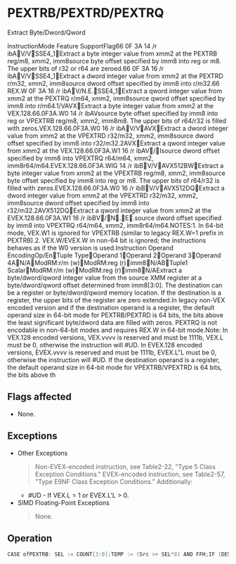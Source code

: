 # PEXTRB/PEXTRD/PEXTRQ

Extract Byte/Dword/Qword

InstructionMode Feature SupportFlag66 0F 3A 14 /r ibAV/VSSE4_1Extract a byte integer value from xmm2 at the PEXTRB reg/m8, xmm2, imm8source byte offset specified by imm8 into reg or m8.
The upper bits of r32 or r64 are zeroed.66 0F 3A 16 /r ibAV/VSSE4_1Extract a dword integer value from xmm2 at the PEXTRD r/m32, xmm2, imm8source dword offset specified by imm8 into r/m32.66 REX.W 0F 3A 16 /r ibAV/N.E.SSE4_1Extract a qword integer value from xmm2 at the PEXTRQ r/m64, xmm2, imm8source qword offset specified by imm8 into r/m64.1/VAVXExtract a byte integer value from xmm2 at the VEX.128.66.0F3A.W0 14 /r ibAVsource byte offset specified by imm8 into reg or VPEXTRB reg/m8, xmm2, imm8m8.
The upper bits of r64/r32 is filled with zeros.VEX.128.66.0F3A.W0 16 /r ibAV/VAVXExtract a dword integer value from xmm2 at the VPEXTRD r32/m32, xmm2, imm8source dword offset specified by imm8 into r32/m32.2AVXExtract a qword integer value from xmm2 at the VEX.128.66.0F3A.W1 16 /r ibAV/Isource dword offset specified by imm8 into VPEXTRQ r64/m64, xmm2, imm8r64/m64.EVEX.128.66.0F3A.WIG 14 /r ibBV/VAVX512BWExtract a byte integer value from xmm2 at the VPEXTRB reg/m8, xmm2, imm8source byte offset specified by imm8 into reg or m8.
The upper bits of r64/r32 is filled with zeros.EVEX.128.66.0F3A.W0 16 /r ibBV/VAVX512DQExtract a dword integer value from xmm2 at the VPEXTRD r32/m32, xmm2, imm8source dword offset specified by imm8 into r32/m32.2AVX512DQExtract a qword integer value from xmm2 at the EVEX.128.66.0F3A.W1 16 /r ibBV/N.E.source dword offset specified by imm8 into VPEXTRQ r64/m64, xmm2, imm8r64/m64.NOTES:1.
In 64-bit mode, VEX.W1 is ignored for VPEXTRB (similar to legacy REX.W=1 prefix in PEXTRB).2.
VEX.W/EVEX.W in non-64 bit is ignored; the instructions behaves as if the W0 version is used.Instruction Operand EncodingOp/EnTuple TypeOperand 1Operand 2Operand 3Operand 4AN/AModRM:r/m (w)ModRM:reg (r)imm8N/ABTuple1 ScalarModRM:r/m (w)ModRM:reg (r)imm8N/AExtract a byte/dword/qword integer value from the source XMM register at a byte/dword/qword offset determined from imm8[3:0].
The destination can be a register or byte/dword/qword memory location.
If the destination is a register, the upper bits of the register are zero extended.In legacy non-VEX encoded version and if the destination operand is a register, the default operand size in 64-bit mode for PEXTRB/PEXTRD is 64 bits, the bits above the least significant byte/dword data are filled with zeros.
PEXTRQ is not encodable in non-64-bit modes and requires REX.W in 64-bit mode.Note: In VEX.128 encoded versions, VEX.vvvv is reserved and must be 1111b, VEX.L must be 0, otherwise the instruction will #UD.
In EVEX.128 encoded versions, EVEX.vvvv is reserved and must be 1111b, EVEX.L"L must be 0, otherwise the instruction will #UD.
If the destination operand is a register, the default operand size in 64-bit mode for VPEXTRB/VPEXTRD is 64 bits, the bits above th

## Flags affected

- None.

## Exceptions

- Other Exceptions
  > Non-EVEX-encoded instruction, see Table2-22, "Type 5 Class Exception Conditions."
  > EVEX-encoded instruction, see Table2-57, "Type E9NF Class Exception Conditions."
  > Additionally:
  - #UD - If VEX.L = 1 or EVEX.L'L > 0.
- SIMD Floating-Point Exceptions
  > None.

## Operation

```C
CASE ofPEXTRB: SEL := COUNT[3:0];TEMP := (Src >> SEL*8) AND FFH;IF (DEST = Mem8)THENMem8 := TEMP[7:0];ELSE IF (64-Bit Mode and 64-bit register selected)THENR64[7:0] := TEMP[7:0];r64[63:8] := ZERO_FILL; };ELSER32[7:0] := TEMP[7:0];r32[31:8] := ZERO_FILL; };FI;PEXTRD:SEL := COUNT[1:0];TEMP := (Src >> SEL*32) AND FFFF_FFFFH;DEST := TEMP;PEXTRQ:SEL := COUNT[0];TEMP := (Src >> SEL*64);DEST := TEMP;EASC:VPEXTRTD/VPEXTRQIF (64-Bit Mode and 64-bit dest operand)THENSrc_Offset := imm8[0]r64/m64 := (Src >> Src_Offset * 64)ELSESrc_Offset := imm8[1:0]r32/m32 := ((Src >> Src_Offset *32) AND 0FFFFFFFFh);FIVPEXTRB ( dest=m8)SRC_Offset := imm8[3:0]Mem8 := (Src >> Src_Offset*8)VPEXTRB ( dest=reg)IF (64-Bit Mode )THENSRC_Offset := imm8[3:0] DEST[7:0] := ((Src >> Src_Offset*8) AND 0FFh)DEST[63:8] := ZERO_FILL;ELSESRC_Offset := imm8[3:0];DEST[7:0] := ((Src >> Src_Offset*8) AND 0FFh);DEST[31:8] := ZERO_FILL;FIIntel C/C++ Compiler Intrinsic EquivalentPEXTRB int _mm_extract_epi8 (__m128i src, const int ndx);PEXTRD int _mm_extract_epi32 (__m128i src, const int ndx);
```
